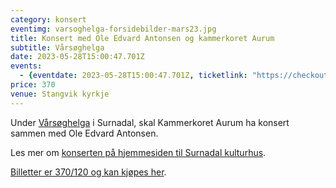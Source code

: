 ```yaml
---
category: konsert
eventimg: varsoghelga-forsidebilder-mars23.jpg
title: Konsert med Ole Edvard Antonsen og kammerkoret Aurum
subtitle: Vårsøghelga
date: 2023-05-28T15:00:47.701Z
events:
  - {eventdate: 2023-05-28T15:00:47.701Z, ticketlink: "https://checkout.ebillett.no/236/events/3291/purchase/setup?kanal=dxf"}
price: 370
venue: Stangvik kyrkje
---
```

U﻿nder [Vårsøghelga](http://varsoghelga.no/) i Surnadal, skal Kammerkoret Aurum ha konsert sammen med Ole Edvard Antonsen.

L﻿es mer om [konserten på hjemmesiden til Surnadal kulturhus](https://surnadal-kulturhus.no/konsert-med-ole-edvard-antonsen-og-kammerkoret-aurum-ee4j8x/).

[B﻿illetter er 370/120 og kan kjøpes her](https://checkout.ebillett.no/236/events/3291/purchase/setup?kanal=dxf).
